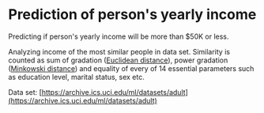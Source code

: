 # Prediction of person's yearly income

Predicting if person's yearly income will be more than $50K or less.

Analyzing income of the most similar people in data set. Similarity is counted as sum of gradation ([Euclidean distance](https://en.wikipedia.org/wiki/Euclidean_distance)), power gradation ([Minkowski distance](https://en.wikipedia.org/wiki/Minkowski_distance)) and equality of every 
of 14 essential parameters such as education level, marital status, sex etc.

Data set: [https://archive.ics.uci.edu/ml/datasets/adult](https://archive.ics.uci.edu/ml/datasets/adult)
